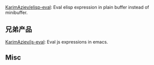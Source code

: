 




[KarimAziev/elisp-eval](https://github.com/KarimAziev/elisp-eval): Eval elisp expression in plain buffer instead of minibuffer.



## 兄弟产品

[KarimAziev/js-eval](https://github.com/KarimAziev/js-eval): Eval js expressions in emacs.




## Misc





